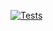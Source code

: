 [![Tests](https://github.com/ro-56/amslint/actions/workflows/tests.yml/badge.svg)](https://github.com/ro-56/amslint/actions/workflows/tests.yml)

